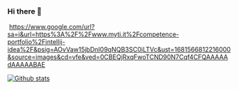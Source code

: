 ### Hi there 👋

<img> https://www.google.com/url?sa=i&url=https%3A%2F%2Fwww.myti.it%2Fcompetence-portfolio%2Fintellij-idea%2F&psig=AOvVaw15jbDnI09qNQB3SC0iLTVc&ust=1681566812216000&source=images&cd=vfe&ved=0CBEQjRxqFwoTCND90N7Cqf4CFQAAAAAdAAAAABAE

<a href="#" align="center">![Github stats](https://github-readme-stats.vercel.app/api?username=TricolorAsp&theme=blueberry&count_private=true&hide_border=true&line_height=20)</a>

<!--
**TricolorAsp/TricolorAsp** is a ✨ _special_ ✨ repository because its `README.md` (this file) appears on your GitHub profile.

Here are some ideas to get you started:

- 🔭 I’m currently working on ...
- 🌱 I’m currently learning ...
- 👯 I’m looking to collaborate on ...
- 🤔 I’m looking for help with ...
- 💬 Ask me about ...
- 📫 How to reach me: ...
- 😄 Pronouns: ...
- ⚡ Fun fact: ...
-->
